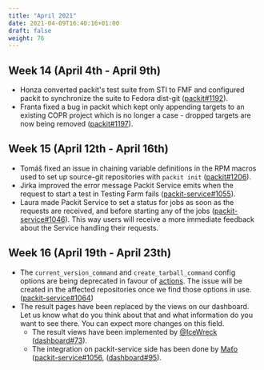 ```yaml
---
title: "April 2021"
date: 2021-04-09T16:40:16+01:00
draft: false
weight: 76
---
```


## Week 14 (April 4th - April 9th)

- Honza converted packit's test suite from STI to FMF and configured packit to
  synchronize the suite to Fedora dist-git
  ([packit#1192](https://github.com/packit/packit/pull/1192)).
- Franta fixed a bug in packit which kept only appending targets to an existing
  COPR project which is no longer a case - dropped targets are now being
  removed
  ([packit#1197](https://github.com/packit/packit/pull/1197)).

## Week 15 (April 12th - April 16th)

- Tomáš fixed an issue in chaining variable definitions in the RPM macros used
  to set up source-git repositories with `packit init`
  ([packit#1206](https://github.com/packit/packit/pull/1206)).
- Jirka improved the error message Packit Service emits when the request to
  start a test in Testing Farm fails
  ([packit-service#1055](https://github.com/packit/packit-service/pull/1055)).
- Laura made Packit Service to set a status for jobs as soon as the requests
  are received, and before starting any of the jobs
  ([packit-service#1046](https://github.com/packit/packit-service/pull/1046)).
  This way users will receive a more immediate feedback about the Service
  handling their requests.

## Week 16 (April 19th - April 23th)

- The `current_version_command` and `create_tarball_command` config options are being deprecated
  in favour of [actions](https://packit.dev/docs/actions/).
  The issue will be created in the affected repositories once we find those options in use.
  ([packit-service#1064](https://github.com/packit/packit-service/pull/1064))
- The result pages have been replaced by the views on our dashboard.
  Let us know what do you think about that and what information do you want to see there.
  You can expect more changes on this field.
  - The result views have been implemented by [@IceWreck](https://github.com/IceWreck)
    ([dashboard#73](https://github.com/packit/dashboard/pull/73)).
  - The integration on packit-service side has been done by [Maťo](https://github.com/mfocko)
    ([packit-service#1056](https://github.com/packit/packit-service/pull/1056),
    ([dashboard#95](https://github.com/packit/dashboard/pull/95)).
